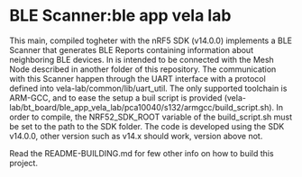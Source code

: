 BLE Scanner:ble app vela lab
========================

This main, compiled togheter with the nRF5 SDK (v14.0.0) implements a BLE Scanner that generates BLE Reports containing information about neighboring BLE devices.
In is intended to be connected with the Mesh Node described in another folder of this repository. The communication with this Scanner happen through the UART interface with a protocol defined into vela-lab/common/lib/uart_util.
The only supported toolchain is ARM-GCC, and to ease the setup a buil script is provided (vela-lab/bt_board/ble_app_vela_lab/pca10040/s132/armgcc/build_script.sh).
In order to compile, the NRF52_SDK_ROOT variable of the build_script.sh must be set to the path to the SDK folder.
The code is developed using the SDK v14.0.0, other version such as v14.x should work, version above not.

Read the README-BUILDING.md for few other info on how to build this project.
